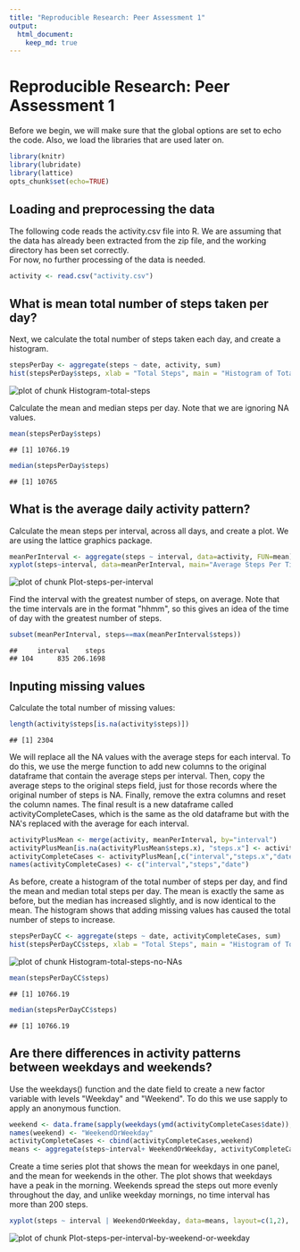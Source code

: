 ```yaml
---
title: "Reproducible Research: Peer Assessment 1"
output: 
  html_document:
    keep_md: true
---
```

# Reproducible Research: Peer Assessment 1

Before we begin, we will make sure that the global options are set to echo the code.
Also, we load the libraries that are used later on.

```r
library(knitr)
library(lubridate)
library(lattice)
opts_chunk$set(echo=TRUE)
```

## Loading and preprocessing the data
The following code reads the activity.csv file into R. We are assuming that the 
data has already been extracted from the zip file, and the working directory has 
been set correctly.  
For now, no further processing of the data is needed.

```r
activity <- read.csv("activity.csv")
```

## What is mean total number of steps taken per day?
Next, we calculate the total number of steps taken each day, and create a histogram.  

```r
stepsPerDay <- aggregate(steps ~ date, activity, sum)
hist(stepsPerDay$steps, xlab = "Total Steps", main = "Histogram of Total Steps per Day")
```

![plot of chunk Histogram-total-steps](figure/Histogram-total-steps-1.png) 

Calculate the mean and median steps per day. Note that we are ignoring NA values.

```r
mean(stepsPerDay$steps)
```

```
## [1] 10766.19
```

```r
median(stepsPerDay$steps)
```

```
## [1] 10765
```

## What is the average daily activity pattern?
Calculate the mean steps per interval, across all days, and create a plot. We are using the lattice graphics 
package.

```r
meanPerInterval <- aggregate(steps ~ interval, data=activity, FUN=mean)
xyplot(steps~interval, data=meanPerInterval, main="Average Steps Per Time Interval", xlab="Interval", ylab="Steps", type="l")
```

![plot of chunk Plot-steps-per-interval](figure/Plot-steps-per-interval-1.png) 

Find the interval with the greatest number of steps, on average. Note that the 
time intervals are in the format "hhmm", so this gives an idea of the time of day
with the greatest number of steps.

```r
subset(meanPerInterval, steps==max(meanPerInterval$steps))
```

```
##     interval    steps
## 104      835 206.1698
```

## Inputing missing values
Calculate the total number of missing values:

```r
length(activity$steps[is.na(activity$steps)])
```

```
## [1] 2304
```

We will replace all the NA values with the average steps for each interval. 
To do this, we use the merge function to add new columns to the original dataframe that contain the average steps per interval.
Then, copy the average steps to the original steps field, just for those records where the original number of steps is NA.
Finally, remove the extra columns and reset the column names. The final result is a new dataframe called activityCompleteCases,
which is the same as the old dataframe but with the NA's replaced with the average for each interval.

```r
activityPlusMean <- merge(activity, meanPerInterval, by="interval")
activityPlusMean[is.na(activityPlusMean$steps.x), "steps.x"] <- activityPlusMean[is.na(activityPlusMean$steps.x), "steps.y"]
activityCompleteCases <- activityPlusMean[,c("interval","steps.x","date")]
names(activityCompleteCases) <- c("interval","steps","date")
```

As before, create a histogram of the total number of steps per day, and find the mean and median total steps per day.
The mean is exactly the same as before, but the median has increased slightly, and is now identical to the mean.
The histogram shows that adding missing values has caused the total number of steps to increase.

```r
stepsPerDayCC <- aggregate(steps ~ date, activityCompleteCases, sum)
hist(stepsPerDayCC$steps, xlab = "Total Steps", main = "Histogram of Total Steps per Day")
```

![plot of chunk Histogram-total-steps-no-NAs](figure/Histogram-total-steps-no-NAs-1.png) 

```r
mean(stepsPerDayCC$steps)
```

```
## [1] 10766.19
```

```r
median(stepsPerDayCC$steps)
```

```
## [1] 10766.19
```

## Are there differences in activity patterns between weekdays and weekends?
Use the weekdays() function and the date field to create a new factor variable with levels "Weekday" and "Weekend". To do this we use sapply to apply an anonymous function.

```r
weekend <- data.frame(sapply(weekdays(ymd(activityCompleteCases$date)), function(x) {if (x %in% c("Saturday","Sunday")) "Weekend" else "Weekday"} ) )
names(weekend) <- "WeekendOrWeekday"
activityCompleteCases <- cbind(activityCompleteCases,weekend)
means <- aggregate(steps~interval+ WeekendOrWeekday, activityCompleteCases, mean)
```

Create a time series plot that shows the mean for weekdays in one panel, and the mean for weekends in the other. The plot shows that weekdays have a peak in the morning. Weekends spread the steps out more evenly throughout the day, and unlike weekday mornings, no time interval has more than 200 steps.

```r
xyplot(steps ~ interval | WeekendOrWeekday, data=means, layout=c(1,2), type="l")
```

![plot of chunk Plot-steps-per-interval-by-weekend-or-weekday](figure/Plot-steps-per-interval-by-weekend-or-weekday-1.png) 
